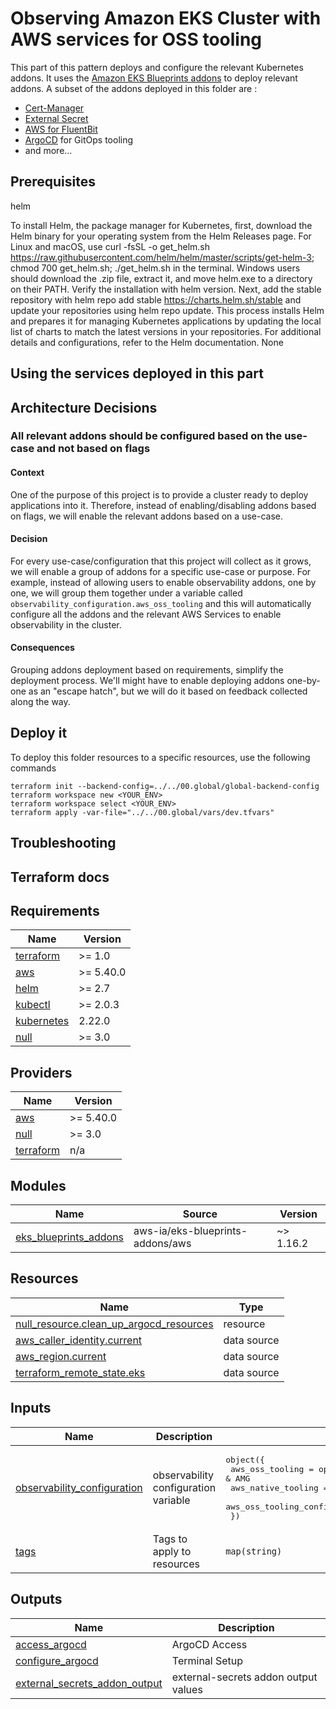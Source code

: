 # Observing Amazon EKS Cluster with AWS services for OSS tooling

This part of this pattern deploys and configure the relevant Kubernetes addons. It uses the [Amazon EKS Blueprints addons](https://aws-ia.github.io/terraform-aws-eks-blueprints-addons/main/) to deploy relevant addons. A subset of the addons deployed in this folder are :

* [Cert-Manager](https://aws-ia.github.io/terraform-aws-eks-blueprints-addons/main/addons/cert-manager/)
* [External Secret](https://aws-ia.github.io/terraform-aws-eks-blueprints-addons/main/addons/external-secrets/)
* [AWS for FluentBit](https://aws-ia.github.io/terraform-aws-eks-blueprints-addons/main/addons/aws-for-fluentbit/)
* [ArgoCD](https://aws-ia.github.io/terraform-aws-eks-blueprints-addons/main/addons/argocd/) for GitOps tooling
* and more... 

## Prerequisites  
helm

To install Helm, the package manager for Kubernetes, first, download the Helm binary for your operating system from the Helm Releases page. For Linux and macOS, use curl -fsSL -o get_helm.sh https://raw.githubusercontent.com/helm/helm/master/scripts/get-helm-3; chmod 700 get_helm.sh; ./get_helm.sh in the terminal. Windows users should download the .zip file, extract it, and move helm.exe to a directory on their PATH. Verify the installation with helm version. Next, add the stable repository with helm repo add stable https://charts.helm.sh/stable and update your repositories using helm repo update. This process installs Helm and prepares it for managing Kubernetes applications by updating the local list of charts to match the latest versions in your repositories. For additional details and configurations, refer to the Helm documentation.
None

## Using the services deployed in this part


## Architecture Decisions  

### All relevant addons should be configured based on the use-case and not based on flags

#### Context

One of the purpose of this project is to provide a cluster ready to deploy applications into it. Therefore, instead of enabling/disabling addons based on flags, we will enable the relevant addons based on a use-case.

#### Decision

For every use-case/configuration that this project will collect as it grows, we will enable a group of addons for a specific use-case or purpose. For example, instead of allowing users to enable observability addons, one by one, we will group them together under a variable called `observability_configuration.aws_oss_tooling` and this will automatically configure all the addons and the relevant AWS Services to enable observability in the cluster.

#### Consequences

Grouping addons deployment based on requirements, simplify the deployment process. We'll might have to enable deploying addons one-by-one as an "escape hatch", but we will do it based on feedback collected along the way.


## Deploy it

To deploy this folder resources to a specific resources, use the following commands

```
terraform init --backend-config=../../00.global/global-backend-config
terraform workspace new <YOUR_ENV>
terraform workspace select <YOUR_ENV>
terraform apply -var-file="../../00.global/vars/dev.tfvars"
```


## Troubleshooting


## Terraform docs
<!-- BEGINNING OF PRE-COMMIT-TERRAFORM DOCS HOOK -->
## Requirements

| Name | Version |
|------|---------|
| <a name="requirement_terraform"></a> [terraform](#requirement\_terraform) | >= 1.0 |
| <a name="requirement_aws"></a> [aws](#requirement\_aws) | >= 5.40.0 |
| <a name="requirement_helm"></a> [helm](#requirement\_helm) | >= 2.7 |
| <a name="requirement_kubectl"></a> [kubectl](#requirement\_kubectl) | >= 2.0.3 |
| <a name="requirement_kubernetes"></a> [kubernetes](#requirement\_kubernetes) | 2.22.0 |
| <a name="requirement_null"></a> [null](#requirement\_null) | >= 3.0 |

## Providers

| Name | Version |
|------|---------|
| <a name="provider_aws"></a> [aws](#provider\_aws) | >= 5.40.0 |
| <a name="provider_null"></a> [null](#provider\_null) | >= 3.0 |
| <a name="provider_terraform"></a> [terraform](#provider\_terraform) | n/a |

## Modules

| Name | Source | Version |
|------|--------|---------|
| <a name="module_eks_blueprints_addons"></a> [eks\_blueprints\_addons](#module\_eks\_blueprints\_addons) | aws-ia/eks-blueprints-addons/aws | ~> 1.16.2 |

## Resources

| Name | Type |
|------|------|
| [null_resource.clean_up_argocd_resources](https://registry.terraform.io/providers/hashicorp/null/latest/docs/resources/resource) | resource |
| [aws_caller_identity.current](https://registry.terraform.io/providers/hashicorp/aws/latest/docs/data-sources/caller_identity) | data source |
| [aws_region.current](https://registry.terraform.io/providers/hashicorp/aws/latest/docs/data-sources/region) | data source |
| [terraform_remote_state.eks](https://registry.terraform.io/providers/hashicorp/terraform/latest/docs/data-sources/remote_state) | data source |

## Inputs

| Name | Description | Type | Default | Required |
|------|-------------|------|---------|:--------:|
| <a name="input_observability_configuration"></a> [observability\_configuration](#input\_observability\_configuration) | observability configuration variable | <pre>object({<br>    aws_oss_tooling        = optional(bool, true)  // AMP & AMG<br>    aws_native_tooling     = optional(bool, false) // CW<br>    aws_oss_tooling_config = optional(map(any), {})<br>  })</pre> | n/a | yes |
| <a name="input_tags"></a> [tags](#input\_tags) | Tags to apply to resources | `map(string)` | `{}` | no |

## Outputs

| Name | Description |
|------|-------------|
| <a name="output_access_argocd"></a> [access\_argocd](#output\_access\_argocd) | ArgoCD Access |
| <a name="output_configure_argocd"></a> [configure\_argocd](#output\_configure\_argocd) | Terminal Setup |
| <a name="output_external_secrets_addon_output"></a> [external\_secrets\_addon\_output](#output\_external\_secrets\_addon\_output) | external-secrets addon output values |
<!-- END OF PRE-COMMIT-TERRAFORM DOCS HOOK -->